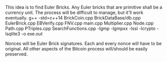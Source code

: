 This idea is to find Euler Bricks. Any Euler bricks that are primitive shall be a currency unit. The process will be difficult to manage, but it'll work eventually.
 g++ -std=c++14 BrickCoin.cpp BrickDataBase/db.cpp EulerBrick.cpp EBVerify.cpp FNV.cpp main.cpp Multiplier.cpp Node.cpp Path.cpp PTriples.cpp SearchFunctions.cpp -lgmp -lgmpxx -lssl -lcrypto -lsqlite3 -o exe.out


Nonces will be Euler Brick signatures.  Each and every nonce will have to be original.  All other aspects of the Bitcoin process will/should be easily preserved.


